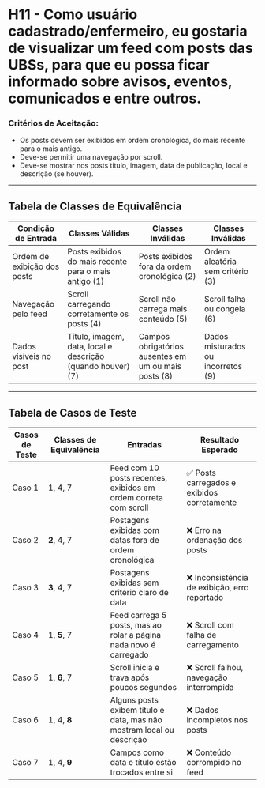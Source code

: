 # H11 - Como usuário cadastrado/enfermeiro, eu gostaria de visualizar um feed com posts das UBSs, para que eu possa ficar informado sobre avisos, eventos, comunicados e entre outros.

### **Critérios de Aceitação:**

- Os posts devem ser exibidos em ordem cronológica, do mais recente para o mais antigo.
- Deve-se permitir uma navegação por scroll.
- Deve-se mostrar nos posts título, imagem, data de publicação, local e descrição (se houver).
---
## Tabela de Classes de Equivalência

| Condição de Entrada         | Classes Válidas                                             | Classes Inválidas                                    | Classes Inválidas                  |
| --------------------------- | ----------------------------------------------------------- | ---------------------------------------------------- | ---------------------------------- |
| Ordem de exibição dos posts | Posts exibidos do mais recente para o mais antigo (1)       | Posts exibidos fora da ordem cronológica (2)         | Ordem aleatória sem critério (3)   |
| Navegação pelo feed         | Scroll carregando corretamente os posts (4)                 | Scroll não carrega mais conteúdo (5)                 | Scroll falha ou congela (6)        |
| Dados visíveis no post      | Título, imagem, data, local e descrição (quando houver) (7) | Campos obrigatórios ausentes em um ou mais posts (8) | Dados misturados ou incorretos (9) |

---
## Tabela de Casos de Teste

| Casos de Teste | Classes de Equivalência | Entradas                                                              | Resultado Esperado                         |
| -------------- | ----------------------- | --------------------------------------------------------------------- | ------------------------------------------ |
| Caso 1         | 1, 4, 7                 | Feed com 10 posts recentes, exibidos em ordem correta com scroll      | ✅ Posts carregados e exibidos corretamente   |
| Caso 2         | **2**, 4, 7             | Postagens exibidas com datas fora de ordem cronológica                | ❌ Erro na ordenação dos posts                |
| Caso 3         | **3**, 4, 7             | Postagens exibidas sem critério claro de data                         | ❌ Inconsistência de exibição, erro reportado |
| Caso 4         | 1, **5**, 7             | Feed carrega 5 posts, mas ao rolar a página nada novo é carregado     | ❌ Scroll com falha de carregamento           |
| Caso 5         | 1, **6**, 7             | Scroll inicia e trava após poucos segundos                            | ❌ Scroll falhou, navegação interrompida      |
| Caso 6         | 1, 4, **8**             | Alguns posts exibem título e data, mas não mostram local ou descrição | ❌ Dados incompletos nos posts                |
| Caso 7         | 1, 4, **9**             | Campos como data e título estão trocados entre si                     | ❌ Conteúdo corrompido no feed                |
